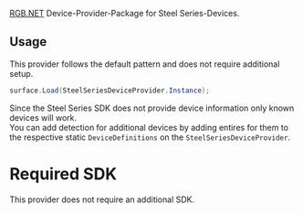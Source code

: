 ﻿[RGB.NET](https://github.com/DarthAffe/RGB.NET) Device-Provider-Package for Steel Series-Devices.

## Usage
This provider follows the default pattern and does not require additional setup.

```csharp
surface.Load(SteelSeriesDeviceProvider.Instance);
```

Since the Steel Series SDK does not provide device information only known devices will work.   
You can add detection for additional devices by adding entires for them to the respective static `DeviceDefinitions` on the `SteelSeriesDeviceProvider`.

# Required SDK
This provider does not require an additional SDK.
